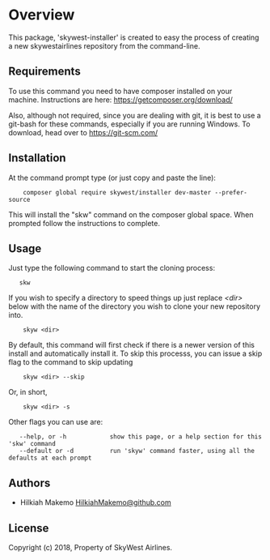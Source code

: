 # Overview
This package, 'skywest-installer' is created to easy the process of creating a new skywestairlines repository from the command-line.

## Requirements
To use this command you need to have composer installed on your machine. Instructions are here: https://getcomposer.org/download/

Also, although not required, since you are dealing with git, it is best to use a git-bash for these commands, especially if you are running Windows. To download, head over to https://git-scm.com/

## Installation
At the command prompt type (or just copy and paste the line):

        composer global require skywest/installer dev-master --prefer-source
  
This will install the "skw" command on the composer global space. When prompted follow the instructions to complete.

## Usage
Just type the following command to start the cloning process:
       
       skw
       
If you wish to specify a directory to speed things up just replace *\<dir\>* below with the name of the directory you wish to clone your new repository into.
        
        skyw <dir>

By default, this command will first check if there is a newer version of this install and automatically install it. To skip this processs, you can issue a skip flag to the command to skip updating

        skyw <dir> --skip
Or, in short,

        skyw <dir> -s

Other flags you can use are:

       --help, or -h            show this page, or a help section for this 'skw' command
       --default or -d          run 'skyw' command faster, using all the defaults at each prompt

## Authors
* Hilkiah Makemo                HilkiahMakemo@github.com

## License
Copyright (c) 2018, <copyright holder>
Property of SkyWest Airlines.
